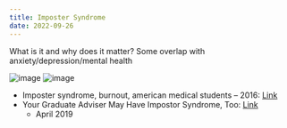 ```yaml
---
title: Imposter Syndrome
date: 2022-09-26
---
```

What is it and why does it matter? Some overlap with anxiety/depression/mental health

<!--more-->
![image](https://github.com/breanna-n-harris/Harris-lab-website/assets/58483740/53bf87d3-7d3a-4aa0-9b88-45c51b76c669)
![image](https://github.com/breanna-n-harris/Harris-lab-website/assets/58483740/de2a3a53-c304-4f50-996b-2d1d07dd9ef1)

- Imposter syndrome, burnout, american medical students – 2016: [Link](https://www.ncbi.nlm.nih.gov/pmc/articles/PMC5116369/)
- Your Graduate Adviser May Have Impostor Syndrome, Too: [Link](https://www.chronicle.com/article/your-graduate-adviser-may-have-impostor-syndrome-too/)
  - April 2019

